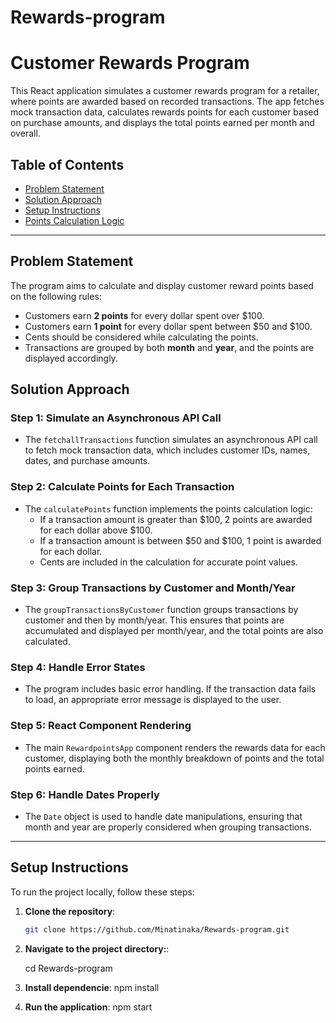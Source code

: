 # Rewards-program
# Customer Rewards Program

This React application simulates a customer rewards program for a retailer, where points are awarded based on recorded transactions. The app fetches mock transaction data, calculates rewards points for each customer based on purchase amounts, and displays the total points earned per month and overall.

## Table of Contents

- [Problem Statement](#problem-statement)
- [Solution Approach](#solution-approach)
- [Setup Instructions](#setup-instructions)
- [Points Calculation Logic](#points-calculation-logic)

---

## Problem Statement

The program aims to calculate and display customer reward points based on the following rules:
- Customers earn **2 points** for every dollar spent over $100.
- Customers earn **1 point** for every dollar spent between $50 and $100.
- Cents should be considered while calculating the points.
- Transactions are grouped by both **month** and **year**, and the points are displayed accordingly.

## Solution Approach

### Step 1: Simulate an Asynchronous API Call
- The `fetchallTransactions` function simulates an asynchronous API call to fetch mock transaction data, which includes customer IDs, names, dates, and purchase amounts.

### Step 2: Calculate Points for Each Transaction
- The `calculatePoints` function implements the points calculation logic:
  - If a transaction amount is greater than $100, 2 points are awarded for each dollar above $100.
  - If a transaction amount is between $50 and $100, 1 point is awarded for each dollar.
  - Cents are included in the calculation for accurate point values.

### Step 3: Group Transactions by Customer and Month/Year
- The `groupTransactionsByCustomer` function groups transactions by customer and then by month/year. This ensures that points are accumulated and displayed per month/year, and the total points are also calculated.

### Step 4: Handle Error States
- The program includes basic error handling. If the transaction data fails to load, an appropriate error message is displayed to the user.

### Step 5: React Component Rendering
- The main `RewardpointsApp` component renders the rewards data for each customer, displaying both the monthly breakdown of points and the total points earned.

### Step 6: Handle Dates Properly
- The `Date` object is used to handle date manipulations, ensuring that month and year are properly considered when grouping transactions.

---

## Setup Instructions

To run the project locally, follow these steps:

1. **Clone the repository**:
   ```bash
   git clone https://github.com/Minatinaka/Rewards-program.git
2. **Navigate to the project directory:**:

    cd Rewards-program

3. **Install dependencie**:
    npm install

4. **Run the application**:
    npm start

